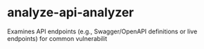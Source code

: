 # analyze-api-analyzer
Examines API endpoints (e.g., Swagger/OpenAPI definitions or live endpoints) for common vulnerabilit

